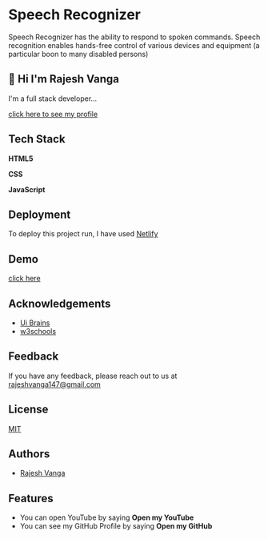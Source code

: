 
# Speech Recognizer

Speech Recognizer has the ability to respond to spoken commands. Speech recognition enables hands-free control of various devices and equipment (a particular boon to many disabled persons)


## 👋 Hi I'm Rajesh Vanga

I'm a full stack developer...

[click here to see my profile](https://github.com/rajeshvanga147)

  
## Tech Stack

**HTML5**

**CSS**

**JavaScript**
  
## Deployment

To deploy this project run, I have used [Netlify](https://www.netlify.com/)


  
## Demo

[click here](https://speech-recognizer.netlify.app/)

  
## Acknowledgements

 - [Ui Brains](https://www.youtube.com/channel/UC2ss1tjSwPeHxpGz3NaIlaQ)
 - [w3schools](https://www.w3schools.com/)

  
## Feedback

If you have any feedback, please reach out to us at rajeshvanga147@gmail.com

  
## License

[MIT](https://choosealicense.com/licenses/mit/)

  
## Authors

- [Rajesh Vanga](https://github.com/rajeshvanga147)

  
## Features

- You can open YouTube by saying **Open my YouTube**
- You can see my GitHub Profile by saying **Open my GitHub**
  
